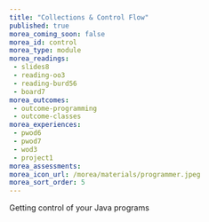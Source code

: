 ```yaml
---
title: "Collections & Control Flow"
published: true
morea_coming_soon: false
morea_id: control
morea_type: module
morea_readings:
 - slides8
 - reading-oo3
 - reading-burd56
 - board7
morea_outcomes:
 - outcome-programming
 - outcome-classes
morea_experiences:
 - pwod6
 - pwod7
 - wod3
 - project1
morea_assessments:
morea_icon_url: /morea/materials/programmer.jpeg
morea_sort_order: 5
---
```


Getting control of your Java programs